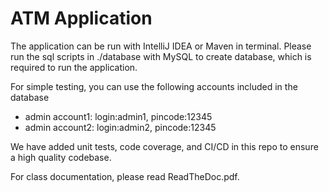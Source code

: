# ATM Application

The application can be run with IntelliJ IDEA or Maven in terminal. Please run the sql scripts in ./database with MySQL to create database, which is required to run the application. 

For simple testing, you can use the following accounts included in the database
* admin account1: login:admin1, pincode:12345
* admin account2: login:admin2, pincode:12345

We have added unit tests, code coverage, and CI/CD in this repo to ensure a high quality codebase.

For class documentation, please read ReadTheDoc.pdf.


